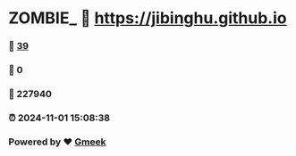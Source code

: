 # ZOMBIE_ :link: https://jibinghu.github.io 
### :page_facing_up: [39](https://jibinghu.github.io/tag.html) 
### :speech_balloon: 0 
### :hibiscus: 227940 
### :alarm_clock: 2024-11-01 15:08:38 
### Powered by :heart: [Gmeek](https://github.com/Meekdai/Gmeek)
